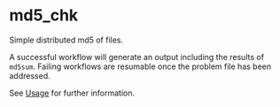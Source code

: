 # md5_chk

Simple distributed md5 of files.

A successful workflow will generate an output including the results of `md5sum`.  Failing workflows are resumable once
the problem file has been addressed.

See [Usage](docs/Usage.md) for further information.
